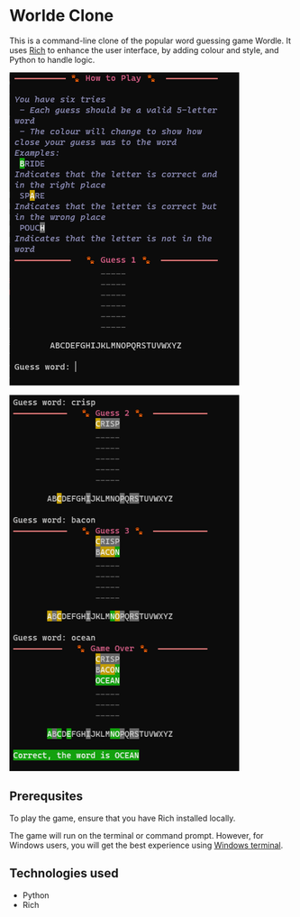 # Worlde Clone

This is a command-line clone of the popular word guessing 
game Wordle. It uses [Rich](https://github.com/Textualize/rich) to enhance the user interface, by adding
colour and style, and Python to handle logic.

   ![screenshot_1](screenshot_1.png)

   ![screenshot_2](screenshot_2.png)

## Prerequsites

To play the game, ensure that you have Rich installed locally.

The game will run on the terminal or command prompt. However, for Windows users, you will get the best experience using 
[Windows terminal](https://github.com/microsoft/terminal).

## Technologies used

- Python
- Rich